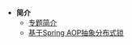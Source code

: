 <!-- _sidebar.md -->

* **简介**
  * [专题简介](/spring-topic/home.md)
  * [基于Spring AOP抽象分布式锁](/spring-topic/distributed-lock.md)